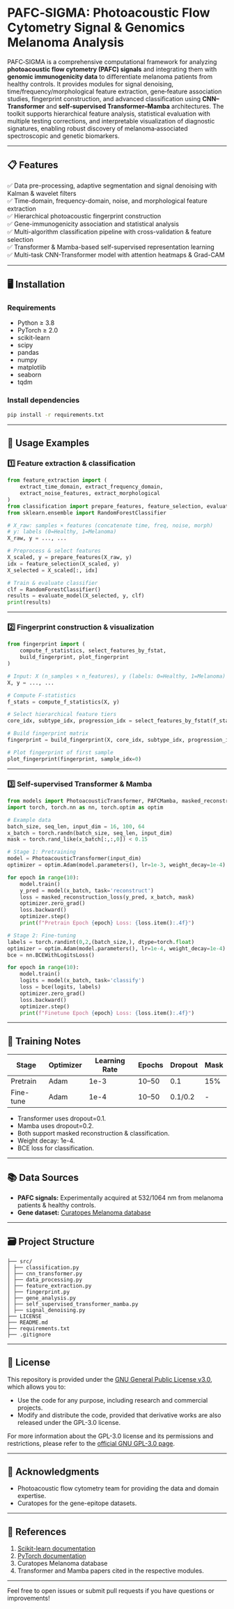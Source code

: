 
# PAFC‑SIGMA: Photoacoustic Flow Cytometry Signal & Genomics Melanoma Analysis

PAFC‑SIGMA is a comprehensive computational framework for analyzing **photoacoustic flow cytometry (PAFC) signals** and integrating them with **genomic immunogenicity data** to differentiate melanoma patients from healthy controls. It provides modules for signal denoising, time/frequency/morphological feature extraction, gene‑feature association studies, fingerprint construction, and advanced classification using **CNN–Transformer** and **self‑supervised Transformer–Mamba** architectures. The toolkit supports hierarchical feature analysis, statistical evaluation with multiple testing corrections, and interpretable visualization of diagnostic signatures, enabling robust discovery of melanoma‑associated spectroscopic and genetic biomarkers.

---

## 📋 Features

✅ Data pre-processing, adaptive segmentation and signal denoising with Kalman & wavelet filters    
✅ Time-domain, frequency-domain, noise, and morphological feature extraction    
✅ Hierarchical photoacoustic fingerprint construction    
✅ Gene-immunogenicity association and statistical analysis    
✅ Multi-algorithm classification pipeline with cross-validation & feature selection    
✅ Transformer & Mamba-based self-supervised representation learning    
✅ Multi-task CNN-Transformer model with attention heatmaps & Grad-CAM    

---

## 🖥️ Installation

### Requirements

- Python ≥ 3.8
- PyTorch ≥ 2.0
- scikit-learn
- scipy
- pandas
- numpy
- matplotlib
- seaborn
- tqdm

### Install dependencies

```bash
pip install -r requirements.txt
```

---

## 🚀 Usage Examples

### 1️⃣ Feature extraction & classification

```python
from feature_extraction import (
    extract_time_domain, extract_frequency_domain,
    extract_noise_features, extract_morphological
)
from classification import prepare_features, feature_selection, evaluate_model
from sklearn.ensemble import RandomForestClassifier

# X_raw: samples × features (concatenate time, freq, noise, morph)
# y: labels (0=Healthy, 1=Melanoma)
X_raw, y = ..., ...

# Preprocess & select features
X_scaled, y = prepare_features(X_raw, y)
idx = feature_selection(X_scaled, y)
X_selected = X_scaled[:, idx]

# Train & evaluate classifier
clf = RandomForestClassifier()
results = evaluate_model(X_selected, y, clf)
print(results)
```

---

### 2️⃣ Fingerprint construction & visualization

```python
from fingerprint import (
    compute_f_statistics, select_features_by_fstat,
    build_fingerprint, plot_fingerprint
)

# Input: X (n_samples × n_features), y (labels: 0=Healthy, 1=Melanoma)
X, y = ..., ...

# Compute F-statistics
f_stats = compute_f_statistics(X, y)

# Select hierarchical feature tiers
core_idx, subtype_idx, progression_idx = select_features_by_fstat(f_stats)

# Build fingerprint matrix
fingerprint = build_fingerprint(X, core_idx, subtype_idx, progression_idx)

# Plot fingerprint of first sample
plot_fingerprint(fingerprint, sample_idx=0)
```

---

### 3️⃣ Self-supervised Transformer & Mamba

```python
from models import PhotoacousticTransformer, PAFCMamba, masked_reconstruction_loss
import torch, torch.nn as nn, torch.optim as optim

# Example data
batch_size, seq_len, input_dim = 16, 100, 64
x_batch = torch.randn(batch_size, seq_len, input_dim)
mask = torch.rand_like(x_batch[:,:,0]) < 0.15

# Stage 1: Pretraining
model = PhotoacousticTransformer(input_dim)
optimizer = optim.Adam(model.parameters(), lr=1e-3, weight_decay=1e-4)

for epoch in range(10):
    model.train()
    y_pred = model(x_batch, task='reconstruct')
    loss = masked_reconstruction_loss(y_pred, x_batch, mask)
    optimizer.zero_grad()
    loss.backward()
    optimizer.step()
    print(f"Pretrain Epoch {epoch} Loss: {loss.item():.4f}")

# Stage 2: Fine-tuning
labels = torch.randint(0,2,(batch_size,), dtype=torch.float)
optimizer = optim.Adam(model.parameters(), lr=1e-4, weight_decay=1e-4)
bce = nn.BCEWithLogitsLoss()

for epoch in range(10):
    model.train()
    logits = model(x_batch, task='classify')
    loss = bce(logits, labels)
    optimizer.zero_grad()
    loss.backward()
    optimizer.step()
    print(f"Finetune Epoch {epoch} Loss: {loss.item():.4f}")
```

---

## 📝 Training Notes

| Stage         | Optimizer | Learning Rate | Epochs  | Dropout | Mask |
|---------------|-----------|----------------|---------|---------|------|
| Pretrain      | Adam      | 1e-3           | 10–50   | 0.1     | 15%  |
| Fine-tune     | Adam      | 1e-4           | 10–50   | 0.1/0.2 | -    |

- Transformer uses dropout=0.1.
- Mamba uses dropout=0.2.
- Both support masked reconstruction & classification.
- Weight decay: 1e-4.
- BCE loss for classification.

---

## 📚 Data Sources

- **PAFC signals:** Experimentally acquired at 532/1064 nm from melanoma patients & healthy controls.
- **Gene dataset:** [Curatopes Melanoma database](https://www.curatopes.com)

---

## 🗃️ Project Structure

```
├── src/ 
│ ├── classification.py
│ ├── cnn_transformer.py
│ ├── data_processing.py
│ ├── feature_extraction.py
│ ├── fingerprint.py
│ ├── gene_analysis.py
│ ├── self_supervised_transformer_mamba.py
│ ├── signal_denoising.py
├── LICENSE
├── README.md
├── requirements.txt
├── .gitignore
```

---

## 📄 License

This repository is provided under the [GNU General Public License v3.0](https://www.gnu.org/licenses/gpl-3.0.en.html), which allows you to:

- Use the code for any purpose, including research and commercial projects.
- Modify and distribute the code, provided that derivative works are also released under the GPL-3.0 license.

For more information about the GPL-3.0 license and its permissions and restrictions, please refer to the [official GNU GPL-3.0 page](https://www.gnu.org/licenses/gpl-3.0.en.html).

---

## 🙋 Acknowledgments

- Photoacoustic flow cytometry team for providing the data and domain expertise.
- Curatopes for the gene-epitope datasets.

---

## 🔗 References

1. [Scikit-learn documentation](https://scikit-learn.org/)
2. [PyTorch documentation](https://pytorch.org/)
3. Curatopes Melanoma database
4. Transformer and Mamba papers cited in the respective modules.

---

Feel free to open issues or submit pull requests if you have questions or improvements!

